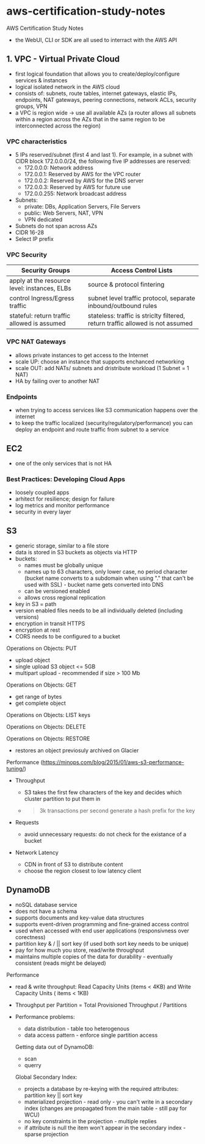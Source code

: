 # aws-certification-study-notes
AWS Certification Study Notes

- the WebUI, CLI or SDK are all used to interract with the AWS API

## 1. VPC - Virtual Private Cloud ##
- first logical foundation that allows you to create/deploy/configure services & instances
- logical isolated network in the AWS cloud
- consists of: subnets, route tables, internet gateways, elastic IPs, endpoints, NAT gateways, peering connections, network ACLs, security groups, VPN
- a VPC is region wide -> use all available AZs (a router allows all subnets within a region across the AZs that in the same region to be interconnected across the region)

### VPC characteristics ###
- 5 IPs reserved/subnet (first 4 and last 1). For example, in a subnet with CIDR block 172.0.0.0/24, the following five IP addresses are reserved:
  * 172.0.0.0: Network address
  * 172.0.0.1: Reserved by AWS for the VPC router
  * 172.0.0.2: Reserved by AWS for the DNS server
  * 172.0.0.3: Reserved by AWS for future use
  * 172.0.0.255: Network broadcast address
- Subnets:
  * private: DBs, Application Servers, File Servers
  * public: Web Servers, NAT, VPN
  * VPN dedicated
- Subnets do not span across AZs
- CIDR 16-28
- Select IP prefix

### VPC Security ###

Security Groups  | Access Control Lists
---------------- | --------------------
apply at the resource level: instances, ELBs  | source & protocol fintering
control Ingress/Egress traffic | subnet level traffic protocol, separate inbound/outbound rules
stateful: return traffic allowed is assumed | stateless: traffic is striclty filtered, return traffic allowed is not assumed

### VPC NAT Gateways ###
- allows private instances to get access to the Internet
- scale UP: choose an instance that supports enchanced networking
- scale OUT: add NATs/ subnets and dristribute workload (1 Subnet = 1 NAT)
- HA by failing over to another NAT

### Endpoints ###
- when trying to access services like S3 communication happens over the internet
- to keep the traffic localized (security/regulatory/performance) you can deploy an endpoint and route traffic from subnet to a service

## EC2 ##
- one of the only services that is not HA

### Best Practices: Developing Cloud Apps ###
- loosely coupled apps 
- arhitect for resilience; design for failure
- log metrics and monitor performance
- security in every layer

## S3 ##
- generic storage, similar to a file store
- data is stored in S3 buckets as objects via HTTP
- buckets:
  * names must be globally unique
  * names up to 63 characters, only lower case, no period character (bucket name converts to a subdomain when using "." that can't be used with SSL) - bucket name gets converted into DNS
  * can be versioned enabled
  * allows cross regional replication
- key in S3 = path 
- version enabled files needs to be all individually deleted (including versions)
- encryption in transit HTTPS
- encryption at rest
- CORS needs to be configured to a bucket

Operations on Objects: PUT
- upload object
- single upload S3 object <= 5GB
- multipart upload - recommended if size > 100 Mb

Operations on Objects: GET
- get range of bytes
- get complete object

Operations on Objects: LIST keys

Operations on Objects: DELETE

Operations on Objects: RESTORE
- restores an object previosuly archived on Glacier


Performance (https://minops.com/blog/2015/01/aws-s3-performance-tuning/)
- Throughput
  * S3 takes the first few characters of the key and decides which cluster partition to put them in
  * > 3k transactions per second generate a hash prefix for the key

- Requests
  * avoid unnecessary requests: do not check for the existance of a bucket

- Network Latency
  * CDN in front of S3 to distribute content
  * choose the region closest to low latency client

## DynamoDB ##
- noSQL database service
- does not have a schema
- supports documents and key-value data structures
- supports event-driven programming and fine-grained access control
- used when accessed with end user applications (responsivness over corectness)
- partition key & / || sort key (if used both sort key needs to be unique)
- pay for how much you store, read/write throughput
- maintains multiple copies of the data for durability - eventually consistent (reads might be delayed)

Performance
- read & write throughput: Read Capacity Units (items < 4KB) and Write Capacity Units ( items < 1KB)
- Throughput per Partition = Total Provisioned Throughput / Partitions
- Performance problems:
  * data distribution - table too heterogenous 
  * data access pattern - enforce single partition access
  
  Getting data out of DynamoDB:
  - scan
  - querry
  
  Global Secondary Index:
  - projects a database by re-keying with the required attributes: partition key || sort key
  - materialized projection - read only - you can't write in a secondary index (changes are propagated from the main table - still pay for WCU)
  - no key constraints in the projection - multiple replies
  - if attribute is null the item won't appear in the secondary index - sparse projection 



